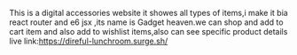 This is a digital accessories website it showes all types of items,i make it bia react router and e6 jsx ,its name is Gadget heaven.we can shop and add to cart item and also add to wishlist items,also can see specific product details
live link:https://direful-lunchroom.surge.sh/
